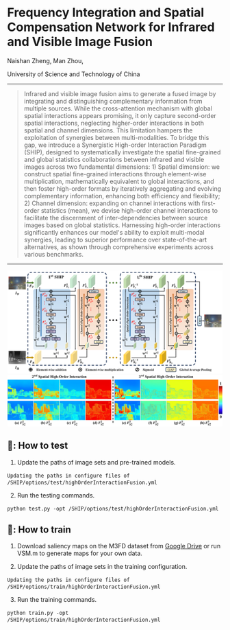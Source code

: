 # Frequency Integration and Spatial Compensation Network for Infrared and Visible Image Fusion

Naishan Zheng, Man Zhou, 

 University of Science and Technology of China

---
>Infrared and visible image fusion aims to generate a fused image by integrating and distinguishing complementary information from multiple sources. While the cross-attention mechanism with global spatial interactions appears promising, it only capture second-order spatial interactions, neglecting higher-order interactions in both spatial and channel dimensions. This limitation hampers the exploitation of synergies between multi-modalities. To bridge this gap, we introduce a Synergistic High-order Interaction Paradigm (SHIP), designed to systematically investigate the spatial fine-grained and global statistics collaborations between infrared and visible images across two fundamental dimensions: 1) Spatial dimension: we construct spatial fine-grained interactions through element-wise multiplication, mathematically equivalent to global interactions, and then foster high-order formats by iteratively aggregating and evolving complementary information, enhancing both efficiency and flexibility; 2) Channel dimension: expanding on channel interactions with first-order statistics (mean), we devise high-order channel interactions to facilitate the discernment of inter-dependencies between source images based on global statistics. Harnessing high-order interactions significantly enhances our model's ability to exploit multi-modal synergies, leading to superior performance over state-of-the-art alternatives, as shown through comprehensive experiments across various benchmarks. 
---
<img src="./asserts/framework.png" width="800px"/>
<img src="./asserts/highOrder_spatial.png" width="800px"/>


## 🚀: How to test

1. Update the paths of image sets and pre-trained models.
 ```
Updating the paths in configure files of /SHIP/options/test/highOrderInteractionFusion.yml
```

2. Run the testing commands.
 ```
python test.py -opt /SHIP/options/test/highOrderInteractionFusion.yml
```

## 🚀: How to train

1. Download saliency maps on the M3FD dataset from [Google Drive](https://drive.google.com/drive/folders/1CIsMmt6XZH4UMjca4K1DhLew_xNGrXv0?usp=drive_link) or run VSM.m to generate maps for your own data.

2. Update the paths of image sets in the training configuration.
 ```
Updating the paths in configure files of /SHIP/options/train/highOrderInteractionFusion.yml
```

3. Run the training commands.
 ```
python train.py -opt /SHIP/options/train/highOrderInteractionFusion.yml
```
```

